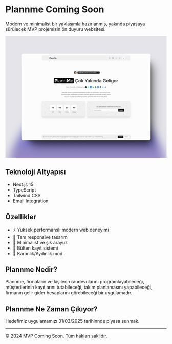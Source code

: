 # Plannme Coming Soon

Modern ve minimalist bir yaklaşımla hazırlanmış, yakında piyasaya sürülecek MVP projemizin ön duyuru websitesi.

![MVP Coming Soon Preview](public/mockups/flat-plannme.jpeg)

## Teknoloji Altyapısı

- Next.js 15
- TypeScript
- Tailwind CSS
- Email Integration

## Özellikler

- ⚡️ Yüksek performanslı modern web deneyimi
- 📱 Tam responsive tasarım
- 🎨 Minimalist ve şık arayüz
- 📧 Bülten kayıt sistemi
- 🌙 Karanlık/Aydınlık mod

## Plannme Nedir?

Plannme, firmaların ve kişilerin randevularını programlayabileceği, müşterilerinin kayıtlarını tutabileceği, takım planlamasını yapabileceği, firmanın gelir gider hesaplarını görebileceği bir uygulamadır.

## Plannme Ne Zaman Çıkıyor?

Hedefimiz uygulamamızı 31/03/2025 tarihinnde piyasa sunmak.

---

© 2024 MVP Coming Soon. Tüm hakları saklıdır.
